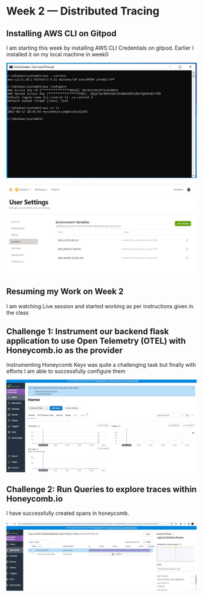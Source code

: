 # Week 2 — Distributed Tracing

## Installing AWS CLI on Gitpod

I am starting this week by installing AWS CLI Credentials on gitpod. 
Earlier I installed it on my local machine in week0

![Proof of AWS CLI Installed on Local system](assets/week0CLIConfiguration.JPG) 

![Proof of AWS CLI Credentials saved on Gitpod.io](assets/week2CLIongitpod.JPG)

## Resuming my Work on Week 2

I am watching Live session and started working as per instructions given in the class

## Challenge 1: Instrument our backend flask application to use Open Telemetry (OTEL) with Honeycomb.io as the provider

Instrumenting Honeycomb Keys was quite a challenging task but finally with efforts I am able to successfully configure them

![Proof of HoneyComb Tracing](assets/week2honeycombtracing.JPG) 

## Challenge 2: Run Queries to explore traces within Honeycomb.io

I have successfully created spans in honeycomb.

![Proof of creating spans in Honeycomb](assets/week2creatingspans.JPG)
